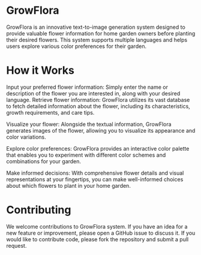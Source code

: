 # GrowFlora
GrowFlora is an innovative text-to-image generation system designed to provide valuable flower information for
home garden owners before planting their desired flowers. This system supports multiple languages and helps users 
explore various color preferences for their garden.


# How it Works
Input your preferred flower information: Simply enter the name or description of the flower you are interested in, along with your desired language.
Retrieve flower information: GrowFlora utilizes its vast database to fetch detailed information about the flower, including its characteristics, growth requirements, and care tips.

Visualize your flower: Alongside the textual information, GrowFlora generates  images of the flower, allowing you to visualize its appearance and color variations.

Explore color preferences: GrowFlora provides an interactive color palette that enables you to experiment with different color schemes and combinations for your garden.

Make informed decisions: With comprehensive flower details and visual representations at your fingertips, you can make well-informed choices about which flowers to plant in your home garden.

# Contributing
We welcome contributions to GrowFlora system. If you have an idea for a new feature or improvement, please open a GitHub issue to discuss it. If you would like to contribute code, please fork the repository and submit a pull request.
